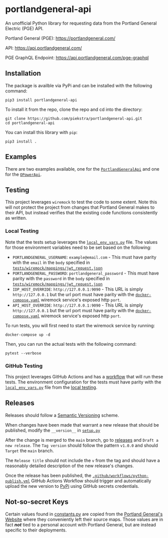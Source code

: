 # portlandgeneral-api
An unofficial Python library for requesting data from the Portland General Electric (PGE) API.

Portland General (PGE): https://portlandgeneral.com/

API: https://api.portlandgeneral.com/

PGE GraphQL Endpoint: https://api.portlandgeneral.com/pge-graphql

## Installation

The package is availble via PyPi and can be installed with the following command:
```
pip3 install portlandgeneral-api
```

To install it from the repo, clone the repo and cd into the directory:

```
git clone https://github.com/piekstra/portlandgeneral-api.git
cd portlandgeneral-api
```

You can install this library with `pip`:

```
pip3 install .
```

## Examples

There are two examples available, one for the [`PortlandGeneralApi`](example.py) and one for the [`OPowerApi`](example_opower.py).

## Testing

This project leverages `wiremock` to test the code to some extent. Note this will not protect the project from changes that Portland General makes to their API, but instead verifies that the existing code functions consistently as written.

### Local Testing 

Note that the tests setup leverages the [`local_env_vars.py`](tests/local_env_vars.py) file. The values for those environment variables need to be set based on the following:

* `PORTLANDGENERAL_USERNAME`: `example@email.com` - This must have parity with the `email` in the `body` specified in [`tests/wiremock/mappings/jwt_request.json`](tests/wiremock/mappings/jwt_request.json)
* `PORTLANDGENERAL_PASSWORD`: `portlandgeneral_password` - This must have parity with the `password` in the `body` specified in [`tests/wiremock/mappings/jwt_request.json`](tests/wiremock/mappings/jwt_request.json)
* `IDP_HOST_OVERRIDE`: `http://127.0.0.1:9090` - This URL is simply `http://127.0.0.1` but the url port must have parity with the [`docker-compose.yaml`](docker-compose.yaml) wiremock service's exposed http `port`. 
* `API_HOST_OVERRIDE`: `http://127.0.0.1:9090` - This URL is simply `http://127.0.0.1` but the url port must have parity with the [`docker-compose.yaml`](docker-compose.yaml) wiremock service's exposed http `port`. 

To run tests, you will first need to start the wiremock service by running:

```
docker-compose up -d
```

Then, you can run the actual tests with the following command:

```
pytest --verbose
```

### GitHub Testing

This project leverages GitHub Actions and has a [workflow](.github/workflows/python-package.yml) that will run these tests. The environment configuration for the tests must have parity with the [`local_env_vars.py`](tests/local_env_vars.py) file from the [local testing](#local-testing).


## Releases

Releases should follow a [Semantic Versioning](https://semver.org/) scheme. 

When changes have been made that warrant a new release that should be published, modify the `__version__` in [`setup.py`](setup.py) 

After the change is merged to the `main` branch, go to [releases](https://github.com/piekstra/portlandgeneral-api/releases) and `Draft a new release`. The `Tag version` should follow the pattern `v1.0.0` and should `Target` the `main` branch. 

The `Release title` should not include the `v` from the tag and should have a reasonably detailed description of the new release's changes. 

Once the release has been published, the [`.github/workflows/python-publish.yml`](.github/workflows/python-publish.yml) GitHub Actions Workflow should trigger and automatically upload the new version to [PyPi](https://pypi.org/) using GitHub secrets credentials.

## Not-so-secret Keys

Certain values found in [constants.py](./portlandgeneral/constants.py) are copied from the [Portland General's Website](https://portlandgeneral.com/) where they conveniently left their source maps. Those values are in fact ***not*** tied to a personal account with Portland General, but are instead specific to their deployments.
